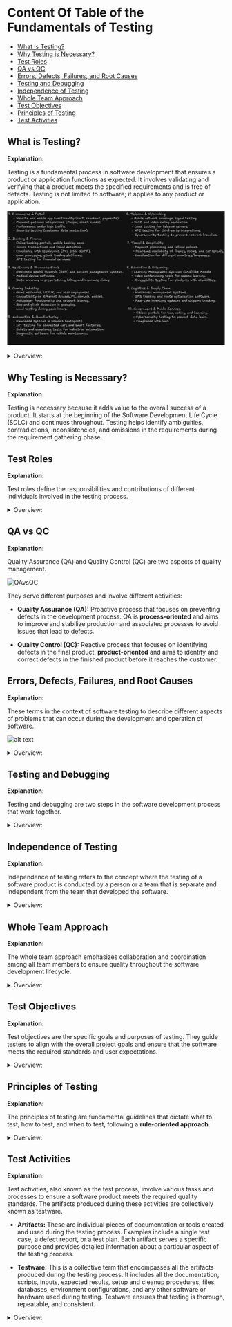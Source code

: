 <!-- markdownlint-disable MD033 -->
# Content Of Table of the Fundamentals of Testing

- [What is Testing?](#what-is-testing)
- [Why Testing is Necessary?](#why-testing-is-necessary)
- [Test Roles](#test-roles)
- [QA vs QC](#qa-vs-qc)
- [Errors, Defects, Failures, and Root Causes](#errors-defects-failures-and-root-causes)
- [Testing and Debugging](#testing-and-debugging)
- [Independence of Testing](#independence-of-testing)
- [Whole Team Approach](#whole-team-approach)
- [Test Objectives](#test-objectives)
- [Principles of Testing](#principles-of-testing)
- [Test Activities](#test-activities)

## What is Testing?

**Explanation:**

Testing is a fundamental process in software development that ensures a product or application functions as expected. It involves validating and verifying that a product meets the specified requirements and is free of defects. Testing is not limited to software; it applies to any product or application.

![alt text](./assets/images/whatcanwetest.png)

<details>
    <summary>Overview:</summary>

1. **Historical Context:** Initially, developers were responsible for both development and testing, leading to many defects. It was realized that having a separate testing team could improve quality.

2. **Human Psychology:** Humans are prone to errors and often cannot find all their mistakes. However, they are good at finding mistakes in others' work, justifying the need for independent testers.

3. **Misconceptions:** Testing is not just about writing and executing test cases. It involves reviewing work products, planning, managing, estimating, monitoring, and controlling the testing process.

4. **Product-Oriented Approach:** This approach focuses on the features and quality of the final product. The objective is to ensure that the product meets user needs and expectations.

5. **Process-Oriented Approach:** This approach emphasizes the processes and methodologies used to develop the product. The goal is to ensure efficient and standardized development processes.

6. **User-Oriented Approach:** This approach involves the end-users in the development process. The objective is to ensure that the product is user-friendly and meets actual user needs.

7. **Time-Oriented Approach:** This approach focuses on the speed of development. The goal is to ensure rapid delivery to meet tight deadlines or market demands.

8. **Rules-Oriented Approach:** This approach ensures compliance with specific rules, regulations, and standards. The objective is to ensure that the product and process meet legal and regulatory requirements.

9. **Scenario-Oriented Approach:** This approach tests and validates the product based on practical use cases and user interactions. The goal is to consider how users will interact with the product in various scenarios.

</details>

## Why Testing is Necessary?

**Explanation:**

Testing is necessary because it adds value to the overall success of a product. It starts at the beginning of the Software Development Life Cycle (SDLC) and continues throughout. Testing helps identify ambiguities, contradictions, inconsistencies, and omissions in the requirements during the requirement gathering phase.

## Test Roles

**Explanation:**

Test roles define the responsibilities and contributions of different individuals involved in the testing process.

<details>
    <summary>Overview:</summary>

1. **Test Management:** Responsibility for the test process, and the test team. This role focuses on test planning, monitoring and control, and test completion. Activities include defining goals and objectives, determining the overall approach, timelines, resources, tools, and managing the test process.

2. **Test Engineer:** Responsibility for the Technical aspects of testing. This role focuses on test analysis, design, implementation, and execution. Activities include analyzing the test basis, writing test cases, preparing test data, setting up the environment, executing tests, and reporting defects.

3. **Role Flexibility:** In small organizations, one person can take on both test management and test engineer roles. In other organizations, responsibilities may vary based on project context, skills, and the structure of the company. Different people may take on these roles at different times, and it is possible for one person to handle multiple roles depending on the availability and context.

</details>

## QA vs QC

**Explanation:**

Quality Assurance (QA) and Quality Control (QC) are two aspects of quality management.

![QAvsQC](./assets/images/qavsqc.png)

They serve different purposes and involve different activities:

- **Quality Assurance (QA):** Proactive process that focuses on preventing defects in the development process. QA is **process-oriented** and aims to improve and stabilize production and associated processes to avoid issues that lead to defects.

- **Quality Control (QC):** Reactive process that focuses on identifying defects in the final product. **product-oriented** and aims to identify and correct defects in the finished product before it reaches the customer.

## Errors, Defects, Failures, and Root Causes

**Explanation:**

These terms in the context of software testing to describe different aspects of problems that can occur during the development and operation of software.

![alt text](./assets/images/errors_defects_failures_root_cause.png)

<details>
    <summary>Overview:</summary>

1. **Error:** An error, also known as a mistake, is a human action or decision that produces an incorrect or unexpected result.

2. **Defect:** A defect, also known as a bug, is a flaw in the system. It's the result of an error made by the creators of the app.

3. **Failure:** A failure is the result of defect during execution of the software.

4. **Root Cause:** The root cause is the deepest underlying cause of a defect or a failure.

</details>

## Testing and Debugging

**Explanation:**

Testing and debugging are two steps in the software development process that work together.

<details>
    <summary>Overview:</summary>

1. **Testing:** The process of finding defects. It involves executing the product to identify any issues. Performed by testers to find defects.

2. **Debugging:** The process of analyzing and fixing defects. It involves root cause analysis and correcting the identified issues. Performed by developers to analyze and fix defects.

</details>

## Independence of Testing

**Explanation:**

Independence of testing refers to the concept where the testing of a software product is conducted by a person or a team that is separate and independent from the team that developed the software.

<details>
    <summary>Overview:</summary>

1. **Objectivity:** Independent testing provides an objective view of the software, which helps in identifying defects that might be overlooked by the development team due to familiarity with the code.

2. **Bias Reduction:** Since the testing team is separate from the development team, it reduces the risk of bias and ensures a more thorough and impartial testing process.

3. **Specialized skills:** Independent testers often have specialized skills in testing methodologies and tools, which can contribute to a more effective testing process.

4. **Accountability:** Having a separate testing team holds the development team accountable for the quality of their work, as any defects found can be traced back to the development process.

5. **Degrees of Independence:**

    - **No Independence:** Work products are tested by their author. This means the developer who wrote the code also tests it.
    - **Peer Review:** Work products are tested by the author's peer from the same team. For example, one developer tests another developer's code.
    - **Separate Testing Team:** Testers from outside the author's team but within the same organization perform the testing. This is the most common practice today.
    - **External Testing:** Testers from outside the organization perform the testing. This is often seen in small-scale organizations that outsource testing to third-party organizations.

6. **Benefits and Drawbacks:**

    - **Benefits:**
        - Independent testers are likely to recognize different kinds of failures and defects compared to developers due to their different backgrounds and perspectives.
        - Independent testers can verify, challenge, or disapprove assumptions made by stakeholders during the specification and implementation of the system.

    - **Drawbacks:**
        - Independent testers may be isolated from the development team, leading to a lack of collaboration and understanding.
        - Developers may lose the sense of responsibility for quality if testing is entirely outsourced.
        - Independent testers may be seen as a bottleneck or blamed for delays in release.

7. **Best Practices:**

    - For most projects, it is best to carry out testing with multiple levels of independence. For example, developers can perform component and component integration testing, the test team can perform system and system integration testing, and business representatives can perform acceptance testing. This blended approach leverages the benefits of different degrees of independence while mitigating the drawbacks.

</details>

## Whole Team Approach

**Explanation:**

The whole team approach emphasizes collaboration and coordination among all team members to ensure quality throughout the software development lifecycle.

<details>
    <summary>Overview:</summary>

1. **Collaboration:** Emphasizes the importance of collaboration and coordination among all team members (developers, testers, business representatives). This improves team dynamics, enhances communication, and creates synergy by leveraging various skill sets within the team.

2. **Shared Responsibility for Quality:** Quality is not just the responsibility of the testing team. Every team member, including developers and business representatives, is responsible for ensuring the product's quality.

3. **Collocation:** Team members share the same workspace, whether physical or virtual, to facilitate communication and interaction. This helps in reducing communication gaps and ensures better understanding among team members.

4. **Close Collaboration:** Testers work closely with other team members to ensure desired quality levels are achieved. This includes collaborating with business representatives to create suitable acceptance tests and working with developers to agree on test strategies and automation approaches.

5. **Knowledge Transfer:** Testers transfer testing knowledge to other team members, influencing the development of the product. They act as quality coaches, educating others about testing and quality practices.

6. **Limitations:** While the whole team approach has many benefits, it may not always be appropriate. In safety-critical situations, a high level of test independence may be needed to ensure unbiased testing.

</details>

## Test Objectives

**Explanation:**

Test objectives are the specific goals and purposes of testing. They guide testers to align with the overall project goals and ensure that the software meets the required standards and user expectations.

<details>
    <summary>Overview:</summary>

1. **Evaluating Work Products:**
    - **Description:** Review requirements, user stories, design documents, and code to identify defects early in the development process.
    - **Purpose:** Catch defects early to reduce the cost and effort of fixing them later.

2. **Triggering Failures and Finding Defects:**
    - **Description:** Execute tests to intentionally trigger failures in the system under test.
    - **Purpose:** Identify defects that need to be fixed to improve software quality.

3. **Ensuring Required Coverage:**
    - **Description:** Achieve a certain level of coverage, which could be in terms of requirements, risk, functionality, or code.
    - **Purpose:** Ensure that all critical areas of the software are tested and validated.

4. **Reducing Risk of Inadequate Software Quality:**
    - **Description:** Conduct thorough testing to prevent major failures in the production environment.
    - **Purpose:** Minimize the risk of software defects affecting end-users.

5. **Verifying Requirements Fulfillment:**
    - **Description:** Confirm that the software meets the specified requirements and user needs.
    - **Purpose:** Ensure that the software delivers the expected functionality and performance.

6. **Regulatory Compliance:**
    - **Description:** Ensure that the software complies with regulatory requirements specific to the domain (healthcare, finance, automotive).
    - **Purpose:** Avoid legal and compliance issues by meeting industry standards and regulations.

7. **Providing Information to Stakeholders:**
    - **Description:** Communicate test results, progress, and any identified issues to stakeholders.
    - **Purpose:** Keep stakeholders informed to facilitate decision-making and project management.

8. **Building Confidence in Product Quality:**
    - **Description:** Conduct comprehensive testing to ensure the software meets quality standards.
    - **Purpose:** Increase confidence among stakeholders and users in the reliability and performance of the software.

9. **Validating Completeness and Functionality:**
    - **Description:** Ensure that the software is complete and functions correctly as intended.
    - **Purpose:** Verify that all features and functionalities are implemented and working as expected.

10. **Supporting Decision Making:**
    - **Description:** Provide detailed information about the software's quality and readiness for release.
    - **Purpose:** Help stakeholders make informed decisions about the release and deployment of the software.

11. **Improving Development Process:**
    - **Description:** Identify areas for improvement in the development and testing processes.
    - **Purpose:** Enhance overall software quality by refining processes and practices based on testing feedback.

</details>

## Principles of Testing

**Explanation:**

The principles of testing are fundamental guidelines that dictate what to test, how to test, and when to test, following a **rule-oriented approach**.

<details>
    <summary>Overview:</summary>

1. **Testing shows presence of defects:** Testing can show that defects are present, but cannot prove that there are no defects. Testing reduces the probability of undiscovered defects remaining in the software but, even if no defects are found, it is not a proof of correctness.

2. **Exhaustive testing is impossible:** It's not possible to test all combinations of inputs, scenarios, and paths in the software. Instead, risk analysis, priorities, and techniques like boundary value analysis and equivalence partitioning are used to focus the testing effort.

3. **Early testing:** To find defects early, testing activities should start as early as possible in the software development lifecycle and should be focused on defined objectives.

    ![alt text](./assets/images/earlyTesting.png)

4. **Defect clustering:** A small number of modules usually contain most of the defects discovered during pre-release testing, or are responsible for most of the operational failures. This is also known as the **Pareto principle**, or the 80-20 rule, which states that approximately 80% of the issues occur due to 20% of the modules.

5. **Pesticide paradox:** If the same tests are repeated over and over again, eventually they will no longer find new bugs. This is also known as **test wear out**. To overcome this, the test cases need to be regularly reviewed and revised, and new and different tests need to be written to exercise different parts of the software or system.

6. **Testing is context dependent:** Testing is done differently in different contexts. For example, Android application software is tested differently from an e-commerce site. The approach and techniques used should be appropriate for the specific context of the software being tested."

7. **Absence-of-errors fallacy:** If the system does not fulfill the users' needs and expectations, finding and fixing defects does not necessarily improve the system. A system that is 100% bug-free is not necessarily useful to the user. The ultimate goal of testing is to ensure that the software meets the requirements and provides value to the users.

</details>

## Test Activities

**Explanation:**

Test activities, also known as the test process, involve various tasks and processes to ensure a software product meets the required quality standards. The artifacts produced during these activities are collectively known as testware.

- **Artifacts:** These are individual pieces of documentation or tools created and used during the testing process. Examples include a single test case, a defect report, or a test plan. Each artifact serves a specific purpose and provides detailed information about a particular aspect of the testing process.

- **Testware:** This is a collective term that encompasses all the artifacts produced during the testing process. It includes all the documentation, scripts, inputs, expected results, setup and cleanup procedures, files, databases, environment configurations, and any other software or hardware used during testing. Testware ensures that testing is thorough, repeatable, and consistent.

<details>
    <summary>Overview:</summary>

1. **Test Planning:** The phase where the testing lifecycle begins. This involves defining the test objectives. Depending on the context.

    - **Activities:**

        - Define goals and objectives of testing.
        - Determine the overall approach, timelines, resources, and tools.
        - Define entry and exit criteria.
        - Plan for monitoring and control.

    - **Deliverables (Artifacts):**

        - Test Plan
        - Test Schedule
        - Risk Register
        - Entry and Exit Criteria

2. **Test Monitoring and Control:** This involves the ongoing checking of all test activities and the comparison of actual progress against the plan.

    - **Activities:**

        - Monitor test progress.
        - Compare actual progress against the plan.
        - Document control directives(guidelines, policies, or instructions).
        - Update risk information.

    - **Deliverables (Artifacts):**

        - Test Progress Report
        - Control Directives
        - Updated Risk Information

3. **Test Analysis:** Analyzing the test basis to derive test cases.

    - **Activities:**

        - Identify testable features.
        - Define and prioritize test conditions (test scenarios).
        - Evaluate test basis and test objects to identify defects.
        - Use test techniques to identify test conditions.

    - **Deliverables (Artifacts):**

        - Prioritized Test Conditions
        - Defect Report regarding defects in the test basis.
            - **Test Basis** is The documentation or source of information used to derive test cases and test conditions. It includes all the necessary details that guide the testing process.

4. **Test Design:** It's involves test cases identifying other test artifacts.

    - **Activities:**

        - Write test cases and testware (test data, configurations).
        - Identify coverage items.
        - Define test data requirements, environment, and tools.

    - **Deliverables (Artifacts):**

        - Prioritized Test Cases
        - Test Charters
        - Test Data Requirements
        - Test Environment Requirements

5. **Test Implementation:** Preparing for test execution.

    - **Activities:**

        - Define test procedures(step-by-step instructions) and automation scripts.
        - Create test suites (collection of test cases).
        - Prioritize test procedures.
        - Set up and verify the test environment,  including the installation and configuration of tools.

    - **Deliverables (Artifacts):**

        - Test Procedures.
        - Automated Test Scripts.
        - Test Suites.
        - Test Data.
        - Execution Schedule.
        - Environment Elements
            - **Stubs** are dummy components or modules that simulate the behavior of actual components. They are used to mimic the responses of lower-level modules that are not yet implemented or are unavailable during testing.

            - **Drivers** are dummy components or modules that simulate the behavior of higher-level modules. They are used to invoke and test lower-level modules that are not yet integrated with the higher-level modules.

            - **Simulators** are tools or software that mimic the behavior of real systems or devices. They are used to create a virtual environment that replicates the conditions of the actual system.

            - **Service virtualization** is a technique used to simulate the behavior of dependent services or components that are not available or are difficult to access during testing. It creates virtual versions of these services to enable continuous testing.

6. **Test Execution:** Executing the test cases.

    - **Activities:**

        - Execute test cases and compare actual vs. expected results.
        - Report defects and track them for closure.
        - Perform retesting and regression testing.
        - Debugging and root cause analysis.

    - **Deliverables (Artifacts):**

        - Test Logs.
        - Defect Reports.

7. **Test Completion:** Test completion is the last step in the software testing life cycle, where we finalize all testing activities and document the results.

    - **Activities:**

        - Evaluate exit criteria.
        - Hand over the product to the business.
        - Document and archive test artifacts.
        - Gather lessons learned.
        - Prepare and share the test summary report.

    - **Deliverables (Artifacts):**

        - Test Completion Report
        - Action Items for Improvement
        - Documented Lessons Learned
        - Change Requests

</details>
